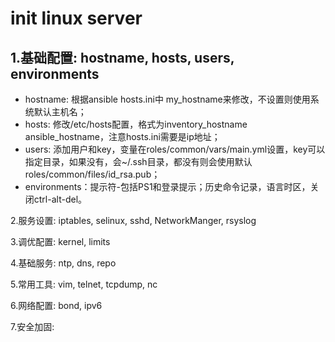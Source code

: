 # init linux server
## 1.基础配置: hostname, hosts, users, environments
- hostname: 根据ansible hosts.ini中 my_hostname来修改，不设置则使用系统默认主机名；
- hosts: 修改/etc/hosts配置，格式为inventory_hostname  ansible_hostname，注意hosts.ini需要是ip地址；
- users: 添加用户和key，变量在roles/common/vars/main.yml设置，key可以指定目录，如果没有，会~/.ssh目录，都没有则会使用默认roles/common/files/id_rsa.pub；
- environments：提示符-包括PS1和登录提示；历史命令记录，语言时区，关闭ctrl-alt-del。

2.服务设置: iptables, selinux, sshd, NetworkManger, rsyslog

3.调优配置: kernel, limits

4.基础服务: ntp, dns, repo

5.常用工具: vim, telnet, tcpdump, nc

6.网络配置: bond, ipv6

7.安全加固: 

